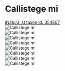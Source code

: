 
Callistege mi
=============
  
[iNaturalist taxon id: 354807](https://www.inaturalist.org/taxa/354807)  
![Callistege mi](https://inaturalist-open-data.s3.amazonaws.com/photos/74088922/medium.jpeg)  
![Callistege mi](https://inaturalist-open-data.s3.amazonaws.com/photos/74088935/medium.jpeg)  
![Callistege mi](https://inaturalist-open-data.s3.amazonaws.com/photos/19526420/medium.jpg)  
![Callistege mi](https://inaturalist-open-data.s3.amazonaws.com/photos/19526426/medium.jpg)  
![Callistege mi](https://inaturalist-open-data.s3.amazonaws.com/photos/74088922/medium.jpeg)  
![Callistege mi](https://inaturalist-open-data.s3.amazonaws.com/photos/74088935/medium.jpeg)  
![Callistege mi](https://inaturalist-open-data.s3.amazonaws.com/photos/19526420/medium.jpg)  
![Callistege mi](https://inaturalist-open-data.s3.amazonaws.com/photos/19526426/medium.jpg)